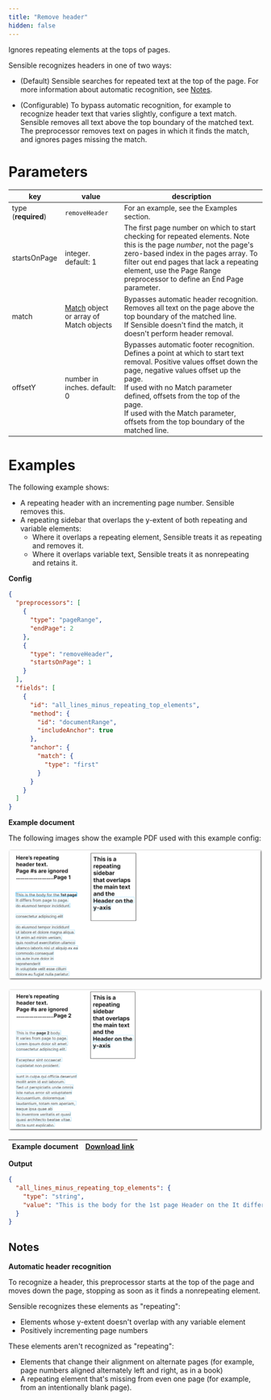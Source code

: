 ```yaml
---
title: "Remove header"
hidden: false
---
```


Ignores repeating elements at the tops of pages.

Sensible recognizes headers in one of two ways:

- (Default)  Sensible searches for repeated text at the top of the page. For more information about automatic recognition, see [Notes](doc:remove-header#notes). 

- (Configurable) To bypass automatic recognition, for example to recognize header text that varies slightly, configure a text match. Sensible removes all text above the top boundary of the matched text. The preprocessor removes text on pages in which it finds the match, and ignores pages missing the match. 

Parameters
====

| key                 | value                                               | description                                                  |
| ------------------- | --------------------------------------------------- | ------------------------------------------------------------ |
| type (**required**) | `removeHeader`                                      | For an example, see the Examples section.                    |
| startsOnPage        | integer. default: 1                                 | The first page number on which to start checking for repeated elements. Note this is the page *number*, not the page's zero-based index in the pages array. To filter out end pages that lack a repeating element, use the Page Range preprocessor to define an End Page parameter. |
| match               | [Match](doc:match) object or array of Match objects | Bypasses automatic header recognition.<br/>Removes all text on the page above the top boundary of the matched line.<br/>If Sensible doesn't find the match, it doesn't perform header removal. |
| offsetY             | number in inches. default: 0                        | Bypasses automatic footer recognition.<br/>Defines a point at which to start text removal. Positive values offset down the page, negative values offset up the page.<br/>If used with no Match parameter defined, offsets from the top of the page.<br/>If used with the Match parameter, offsets from the top boundary of the matched line. <br/> |

Examples
====

The following example shows:

- A repeating header with an incrementing page number. Sensible removes this.
- A repeating sidebar that overlaps the y-extent of both repeating and variable elements: 
  - Where it overlaps a repeating element, Sensible treats it as repeating and removes it.
  - Where it overlaps variable text, Sensible treats it as nonrepeating and retains it.

  

**Config**

```json
{
  "preprocessors": [
    {
      "type": "pageRange",
      "endPage": 2
    },
    {
      "type": "removeHeader",
      "startsOnPage": 1
    }
  ],
  "fields": [
    {
      "id": "all_lines_minus_repeating_top_elements",
      "method": {
        "id": "documentRange",
        "includeAnchor": true
      },
      "anchor": {
        "match": {
          "type": "first"
        }
      }
    }
  ]
}
```

**Example document**

The following images show the example PDF used with this example config:

![Click to enlarge](https://raw.githubusercontent.com/sensible-hq/sensible-docs/main/readme-sync/assets/v0/images/final/remove_header_1.png)

![Click to enlarge](https://raw.githubusercontent.com/sensible-hq/sensible-docs/main/readme-sync/assets/v0/images/final/remove_header_2.png)

| Example document | [Download link](https://raw.githubusercontent.com/sensible-hq/sensible-docs/main/readme-sync/assets/v0/pdfs/remove_header.pdf) |
| ------------------------------------------ | ------------------------------------------------------------ |

**Output**

```json
{
  "all_lines_minus_repeating_top_elements": {
    "type": "string",
    "value": "This is the body for the 1st page Header on the It differs from page to page. . do eiusmod tempor incididunt y-axis consectetur adipiscing elit do eiusmod tempor incididunt ut labore et dolore magna aliqua. Ut enim ad minim veniam, quis nostrud exercitation ullamco ullamco laboris nisi ut aliquip ex ea commodo consequat uis aute irure dolor in reprehenderit in voluptate velit esse cillum dolore eu fugiat nulla pariatur. This is the page 2 body. Header on the It varies from page to page. Lorem ipsum dolor sit amet. y-axis consectetur adipiscing elit. Excepteur sint occaecat cupidatat non proident. sunt in culpa qui officia deserunt mollit anim id est laborum. Sed ut perspiciatis unde omnis iste natus error sit voluptatem Accusantium. doloremque laudantium, totam rem aperiam, eaque ipsa quae ab llo inventore veritatis et quasi quasi architecto beatae vitae. dicta sunt explicabo."
  }
}
```

Notes
----

**Automatic header recognition**

To recognize a header, this preprocessor starts at the top of the page and moves down the page, stopping as soon as it finds a nonrepeating element. 

Sensible recognizes these elements as "repeating":

- Elements whose y-extent doesn't overlap with any variable element
- Positively incrementing page numbers

These elements aren't recognized as "repeating": 

- Elements that change their alignment on alternate pages (for example, page numbers aligned alternately left and right, as in a book)
- A repeating element that's missing from even one page (for example, from an intentionally blank page).